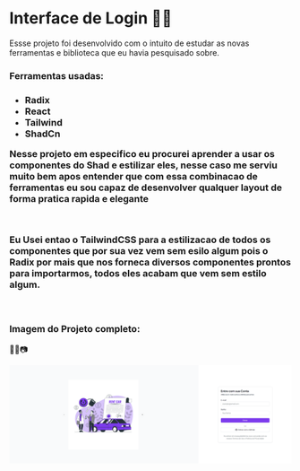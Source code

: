 <h1>Interface de Login 🚀🚀</h1>
<p>Essse projeto foi desenvolvido com o intuito de estudar as novas ferramentas e biblioteca que eu havia pesquisado sobre.</p>
<h3> Ferramentas usadas: <h3/>
<ul>
  <li>Radix</li>
  <li>React</li>
  <li>Tailwind</li>
  <li>ShadCn</li>
</ul>
<p>Nesse projeto em especifico eu procurei aprender a usar os componentes do Shad e estilizar eles, nesse caso me serviu muito bem apos entender que com essa combinacao de ferramentas eu sou capaz de desenvolver qualquer layout de forma pratica rapida e elegante</p>
<br>
<p>Eu Usei entao o TailwindCSS para a estilizacao de todos os componentes que por sua vez vem sem esilo algum pois o Radix por mais que nos forneca diversos componentes prontos para importarmos, todos eles acabam que vem sem estilo algum.</p>
<br>
<h3>Imagem do Projeto completo:</h3>
  <p>📸📸📷</p>
<img src ='https://github.com/caua-dev-coder/sign-screen/blob/master/src/assets/Screenshot%202024-03-08%20172038.png'/>

